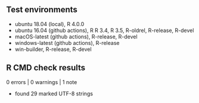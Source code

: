 ## Test environments

* ubuntu 18.04 (local), R 4.0.0
* ubuntu 16.04 (github actions), R R 3.4, R 3.5, R-oldrel, R-release, R-devel
* macOS-latest (github actions), R-release, R-devel
* windows-latest (github actions), R-release
* win-builder, R-release, R-devel

## R CMD check results

0 errors | 0 warnings | 1 note

* found 29 marked UTF-8 strings

